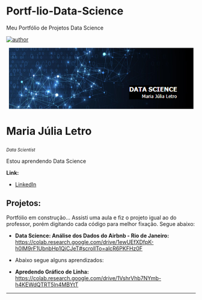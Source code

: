 # Portf-lio-Data-Science
Meu Portfólio de Projetos Data Science

[![author](https://img.shields.io/badge/author-MariaJúlia-green.svg)](https://github.com/Mariajulialetro) 


<p align="center">
  <img src="banner data science.PNG" >
</p>

# Maria Júlia Letro
<sub>*Data Scientist* </sub>

Estou aprendendo Data Science

**Link:**
* [LinkedIn](https://www.linkedin.com/in/mariajulialetro/)



## Projetos:
Portfólio em construção...
Assisti uma aula e fiz o projeto igual ao do professor, porém digitando cada código para melhor fixação. Segue abaixo:
* **Data Science: Análise dos Dados do Airbnb - Rio de Janeiro:** https://colab.research.google.com/drive/1ewUEfXDfpK-h0lM9rF1UbnbHp1QiCJeT#scrollTo=alcR6PKFHz0F

* Abaixo segue alguns aprendizados:
* **Apredendo Gráfico de Linha:** https://colab.research.google.com/drive/1VshrVhb7NYmb-h4KEWdQTRT5ln4MBYtT
---




